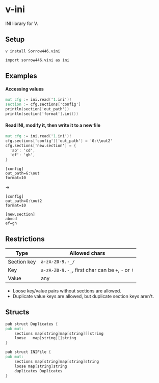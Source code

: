 # v-ini
INI library for V.

## Setup
`v install Sorrow446.vini`
```v
import sorrow446.vini as ini
```

## Examples
#### Accessing values
```v
mut cfg := ini.read('1.ini')!
section := cfg.sections['config']
println(section['out_path'])
println(section['format'].int())
```
#### Read INI, modify it, then write it to a new file
```v
mut cfg := ini.read('1.ini')!
cfg.sections['config']['out_path'] = 'G:\\out2'
cfg.sections['new.section'] = {
  'ab': 'cd',
  'ef': 'gh',
}
```
```
[config]
out_path=G:\out
format=10
```
->
```
[config]
out_path=G:\out2
format=10

[new.section]
ab=cd
ef=gh
```

## Restrictions
|Type|Allowed chars|
| --- | --- |
|Section key|`a-zA-Z0-9.-_/`
|Key|`a-zA-Z0-9.-_`, first char can be `+`, `-` or `!`
|Value|any

- Loose key/value pairs without sections are allowed.
- Duplicate value keys are allowed, but duplicate section keys aren't.

## Structs
```v
pub struct Duplicates {
pub mut:
	sections map[string]map[string][]string
	loose	map[string][]string
}

pub struct INIFile {
pub mut:
	sections map[string]map[string]string
	loose map[string]string
	duplicates Duplicates
}
```
